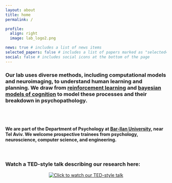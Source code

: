 ```yaml
---
layout: about
title: home
permalink: /

profile:
  align: right
  image: lab_logo2.png

news: true # includes a list of news items
selected_papers: false # includes a list of papers marked as "selected={true}"
social: false # includes social icons at the bottom of the page
---
```


### Our lab uses diverse methods, including **computational models** and **neuroimaging**, to understand human **learning** and **planning**. We draw from [reinforcement learning](http://incompleteideas.net/book/the-book-2nd.html) and [bayesian models of cognition](https://mitpress.mit.edu/9780262049412/bayesian-models-of-cognition/) to model these processes and their breakdown in **psychopathology**.

<br/>
<br/>

#### We are part of the Department of Psychology at [Bar-Ilan University](https://www.biu.ac.il/en), near Tel Aviv. We welcome prospective trainees from psychology, neuroscience, computer science, and engineering.

<br/>

### Watch a TED-style talk describing our research here:

<p align="center">
  <a href="https://www.youtube.com/watch?v=kQJ5UU56xXA" target="_blank" rel="noopener noreferrer">
    <img
      src="https://img.youtube.com/vi/kQJ5UU56xXA/hqdefault.jpg"
      alt="Click to watch our TED-style talk"
      style="max-width: 100%; height: auto; border: 0;" />
  </a>
</p>
